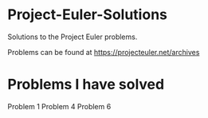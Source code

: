 # Project-Euler-Solutions
Solutions to the Project Euler problems.

Problems can be found at https://projecteuler.net/archives

# Problems I have solved

Problem 1
Problem 4
Problem 6
